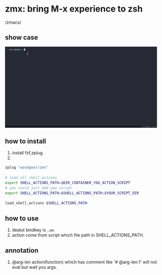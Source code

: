 # zmx: bring M-x experience to zsh
/zmacs/
## show case
![](./showcase.gif)
## how to install
1. install fzf,zplug.
2. 
```bash
zplug "woodgear/zmx"

# load all shell-actions
export SHELL_ACTIONS_PATH=$DIR_CONTAINER_YOU_ACTION_SCRIPT
# you could just add you script
export SHELL_ACTIONS_PATH=$SHELL_ACTIONS_PATH:$YOUR_SCRIPT_DIR

load_shell_actions $SHELL_ACTIONS_PATH
```
## how to use
1. dealut bindkey is  `,xm`.
2. action come from script which file path in SHELL_ACTIONS_PATH.
## annotation
1. @arg-len action(function) which has comment like '# @arg-len:1' will not eval but wait you args.